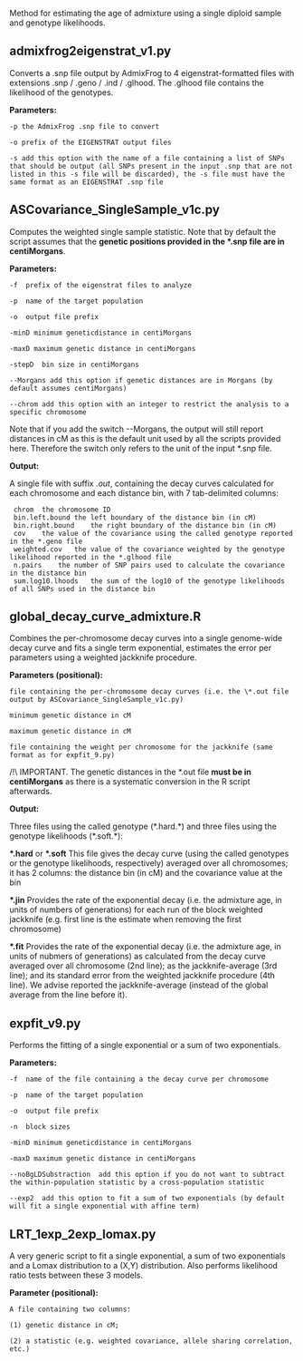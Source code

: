 Method for estimating the age of admixture using a single diploid sample and genotype likelihoods.

## admixfrog2eigenstrat_v1.py
Converts a \.snp file output by AdmixFrog to 4 eigenstrat-formatted files with extensions .snp / .geno / .ind / .glhood. The .glhood file contains the likelihood of the genotypes.

**Parameters:**

    -p the AdmixFrog .snp file to convert

    -o prefix of the EIGENSTRAT output files

    -s add this option with the name of a file containing a list of SNPs that should be output (all SNPs present in the input .snp that are not listed in this -s file will be discarded), the -s file must have the same format as an EIGENSTRAT .snp file

## ASCovariance_SingleSample_v1c.py
Computes the weighted single sample statistic. Note that by default the script assumes that the **genetic positions provided in the \*.snp file are in centiMorgans**.

**Parameters:**

    -f  prefix of the eigenstrat files to analyze

    -p  name of the target population

    -o  output file prefix

    -minD minimum geneticdistance in centiMorgans

    -maxD maximum genetic distance in centiMorgans

    -stepD  bin size in centiMorgans

    --Morgans add this option if genetic distances are in Morgans (by default assumes centiMorgans)

    --chrom add this option with an integer to restrict the analysis to a specific chromosome
    
Note that if you add the switch --Morgans, the output will still report distances in cM as this is the default unit used by all the scripts provided here. Therefore the switch only refers to the unit of the input \*.snp file.
    
 **Output:**
 
 A single file with suffix *.out*, containing the decay curves calculated for each chromosome and each distance bin, with 7 tab-delimited columns:
 
     chrom  the chromosome ID
     bin.left.bound the left boundary of the distance bin (in cM)
     bin.right.bound    the right boundary of the distance bin (in cM)
     cov    the value of the covariance using the called genotype reported in the *.geno file
     weighted.cov   the value of the covariance weighted by the genotype likelihood reported in the *.glhood file
     n.pairs    the number of SNP pairs used to calculate the covariance in the distance bin
     sum.log10.lhoods   the sum of the log10 of the genotype likelihoods of all SNPs used in the distance bin
    
## global_decay_curve_admixture.R
Combines the per-chromosome decay curves into a single genome-wide decay curve and fits a single term exponential, estimates the error per parameters using a weighted jackknife procedure.
  
**Parameters (positional):**
  
    file containing the per-chromosome decay curves (i.e. the \*.out file output by ASCovariance_SingleSample_v1c.py)

    minimum genetic distance in cM

    maximum genetic distance in cM

    file containing the weight per chromosome for the jackknife (same format as for expfit_9.py)
    
/!\ IMPORTANT. The genetic distances in the \*.out file **must be in centiMorgans** as there is a systematic conversion in the R script afterwards.
    
**Output:**

Three files using the called genotype (\*.hard.\*) and three files using the genotype likelihoods (\*.soft.\*):

**\*.hard** or **\*.soft** This file gives the decay curve (using the called genotypes or the genotype likelihoods, respectively) averaged over all chromosomes; it has 2 columns: the distance bin (in cM) and the covariance value at the bin

**\*.jin** Provides the rate of the exponential decay (i.e. the admixture age, in units of numbers of generations) for each run of the block weighted jackknife (e.g. first line is the estimate when removing the first chromosome)

**\*.fit** Provides the rate of the exponential decay (i.e. the admixture age, in units of nubmers of generations) as calculated from the decay curve averaged over all chromosome (2nd line); as the jackknife-average (3rd line); and its standard error from the weighted jackknife procedure (4th line). We advise reported the jackknife-average (instead of the global average from the line before it).
  
## expfit_v9.py
Performs the fitting of a single exponential or a sum of two exponentials.
  
**Parameters:**
  
    -f  name of the file containing a the decay curve per chromosome
    
    -p  name of the target population
    
    -o  output file prefix
    
    -n  block sizes
    
    -minD minimum geneticdistance in centiMorgans
    
    -maxD maximum genetic distance in centiMorgans
    
    --noBgLDSubstraction  add this option if you do not want to subtract the within-population statistic by a cross-population statistic
    
    --exp2  add this option to fit a sum of two exponentials (by default will fit a single exponential with affine term)
 
## LRT_1exp_2exp_lomax.py
A very generic script to fit a single exponential, a sum of two exponentials and a Lomax distribution to a (X,Y) distribution. Also performs likelihood ratio tests between these 3 models.
  
**Parameter (positional):**
  
    A file containing two columns: 
    
    (1) genetic distance in cM; 
    
    (2) a statistic (e.g. weighted covariance, allele sharing correlation, etc.)
 
